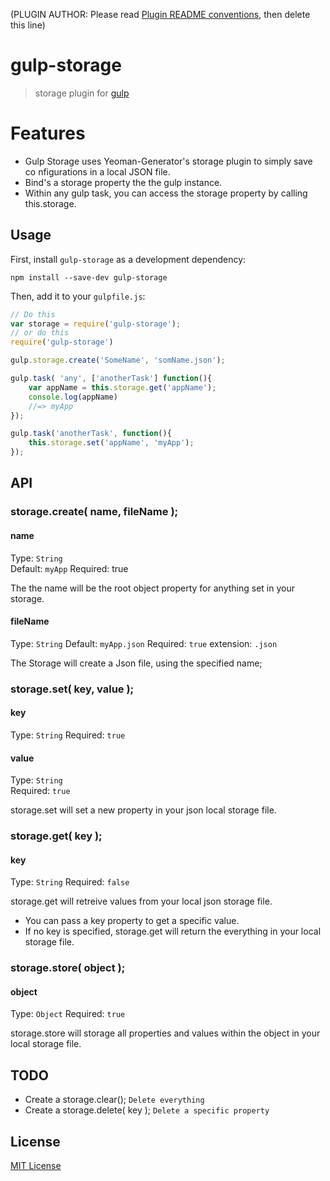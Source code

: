 (PLUGIN AUTHOR: Please read [Plugin README conventions](https://github.com/wearefractal/gulp/wiki/Plugin-README-Conventions), then delete this line)

# gulp-storage
<!-- [![NPM version][npm-image]][npm-url] [![Build Status][travis-image]][travis-url]  [![Coverage Status][coveralls-image]][coveralls-url] [![Dependency Status][depstat-image]][depstat-url] -->

> storage plugin for [gulp](https://github.com/wearefractal/gulp)


# Features

- Gulp Storage uses Yeoman-Generator's storage plugin to simply save co nfigurations in a local JSON file. 
- Bind's a storage property the the gulp instance. 
- Within any gulp task, you can access the storage property by calling this.storage.

## Usage

First, install `gulp-storage` as a development dependency:

```shell
npm install --save-dev gulp-storage
```

Then, add it to your `gulpfile.js`:

```javascript
// Do this
var storage = require('gulp-storage');
// or do this
require('gulp-storage')

gulp.storage.create('SomeName', 'somName.json');

gulp.task( 'any', ['anotherTask'] function(){
    var appName = this.storage.get('appName');
    console.log(appName)
    //=> myApp
});

gulp.task('anotherTask', function(){
    this.storage.set('appName', 'myApp');
});
```

## API

### storage.create( name, fileName );

#### name
Type: `String`  
Default: `myApp`
Required: true

The the name will be the root object property for anything set in your storage.

#### fileName
Type: `String`
Default: `myApp.json`
Required: `true`
extension: `.json`

The Storage will create a Json file, using the specified name;


### storage.set( key, value );

#### key
Type: `String`
Required: `true`

#### value
Type: `String`  
Required: `true`

storage.set will set a new property in your json local storage file.

### storage.get( key );

#### key
Type: `String` 
Required: `false`

storage.get will retreive values from your local json storage file.
- You can pass a key property to get a specific value.
- If no key is specified, storage.get will return the everything in your local storage file.

### storage.store( object );

#### object
Type: `Object`
Required: `true`

storage.store will storage all properties and values within the object in your local storage file.


## TODO
- Create a storage.clear(); `Delete everything`
- Create a storage.delete( key ); `Delete a specific property`

## License

[MIT License](http://en.wikipedia.org/wiki/MIT_License)

[npm-url]: https://npmjs.org/package/gulp-storage
[npm-image]: https://badge.fury.io/js/gulp-storage.png

[travis-url]: http://travis-ci.org/JoelCoxOKC/gulp-storage
[travis-image]: https://secure.travis-ci.org/JoelCoxOKC/gulp-storage.png?branch=master

[coveralls-url]: https://coveralls.io/r/JoelCoxOKC/gulp-storage
[coveralls-image]: https://coveralls.io/repos/JoelCoxOKC/gulp-storage/badge.png

[depstat-url]: https://david-dm.org/JoelCoxOKC/gulp-storage
[depstat-image]: https://david-dm.org/JoelCoxOKC/gulp-storage.png
